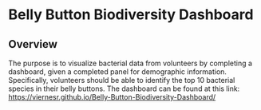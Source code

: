 # Belly Button Biodiversity Dashboard

## Overview

The purpose is to visualize bacterial data from volunteers by completing a dashboard, given a completed panel for demographic information. Specifically, volunteers should be able to identify the top 10 bacterial species in their belly buttons. The dashboard can be found at this link: https://viernesr.github.io/Belly-Button-Biodiversity-Dashboard/
